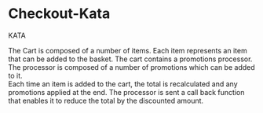 # Checkout-Kata
KATA

The Cart is composed of a number of items.  Each item represents an item that can be added to the basket.
The cart contains a promotions processor.  The processor is composed of a number of promotions which can be added to it.  
Each time an item is added to the cart,  the total is recalculated and any promotions applied at the end. The processor is sent a call back function that enables it to reduce the total by the discounted amount.

